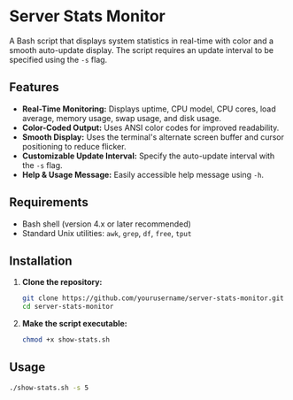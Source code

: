 # Server Stats Monitor

A Bash script that displays system statistics in real-time with color and a smooth auto-update display. The script requires an update interval to be specified using the `-s` flag.

## Features

- **Real-Time Monitoring:** Displays uptime, CPU model, CPU cores, load average, memory usage, swap usage, and disk usage.
- **Color-Coded Output:** Uses ANSI color codes for improved readability.
- **Smooth Display:** Uses the terminal's alternate screen buffer and cursor positioning to reduce flicker.
- **Customizable Update Interval:** Specify the auto-update interval with the `-s` flag.
- **Help & Usage Message:** Easily accessible help message using `-h`.

## Requirements

- Bash shell (version 4.x or later recommended)
- Standard Unix utilities: `awk`, `grep`, `df`, `free`, `tput`

## Installation

1. **Clone the repository:**

   ```bash
   git clone https://github.com/yourusername/server-stats-monitor.git
   cd server-stats-monitor

2. **Make the script executable:**

   ```bash
   chmod +x show-stats.sh

## Usage

   ```bash
   ./show-stats.sh -s 5
